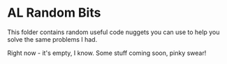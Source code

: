 # AL Random Bits

This folder contains random useful code nuggets you can use to help you solve the same problems I had.

Right now - it's empty, I know. Some stuff coming soon, pinky swear!

